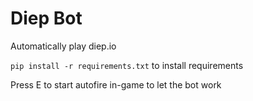 # Diep Bot

Automatically play diep.io

`pip install -r requirements.txt` to install requirements

Press E to start autofire in-game to let the bot work
